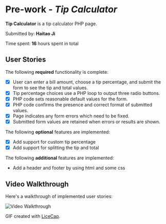 # Pre-work - *Tip Calculator*

**Tip Calculator** is a tip calculator PHP page.

Submitted by: **Haitao Ji**

Time spent: **16** hours spent in total

## User Stories

The following **required** functionality is complete:
* [x] User can enter a bill amount, choose a tip percentage, and submit the form to see the tip and total values.
* [x] Tip percentage choices use a PHP loop to output three radio buttons.
* [x] PHP code sets reasonable default values for the form.
* [x] PHP code confirms the presence and correct format of submitted values.
* [x] Page indicates any form errors which need to be fixed.
* [x] Submitted form values are retained when errors or results are shown.

The following **optional** features are implemented:
* [x] Add support for custom tip percentage
* [x] Add support for splitting the tip and total

The following **additional** features are implemented:

* Add a header and footer by using html and some css

## Video Walkthrough

Here's a walkthrough of implemented user stories:

<img src='http://i.imgur.com/PPmoUED.gif' title='Video Walkthrough' width='' alt='Video Walkthrough' />

GIF created with [LiceCap](http://www.cockos.com/licecap/).
